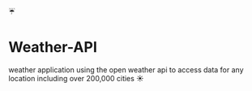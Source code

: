 ☔

<h1>Weather-API</h1>

weather application using the open weather api to access data for any location including over 200,000 cities ☀️
